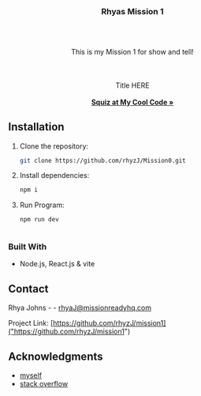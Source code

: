 <br />
<div align="center">
  <a href="https://github.com/rhyzJ/mission1">
  </a>

<h3 align="center">Rhyas Mission 1</h3><br />

##

  <p align="center">
    This is my Mission 1 for show and tell! <br /><br /> 
    <br /><br /> Title HERE
    <br /><br />     <a href=""https://github.com/rhyzJ/mission1""><strong>Squiz at My Cool Code »</strong></a>


  </p>
</div>

## Installation

1. Clone the repository:  
   ```bash
   git clone https://github.com/rhyzJ/Mission0.git

2. Install dependencies:  
   ```bash
   npm i

2. Run Program:  
   ```bash
   npm run dev



### Built With

* Node.js, React.js & vite




<!-- CONTACT -->
## Contact

Rhya Johns -  - rhyaJ@missionreadyhq.com

Project Link: [https://github.com/rhyzJ/mission1]("https://github.com/rhyzJ/mission1")



<!-- ACKNOWLEDGMENTS -->
## Acknowledgments

* [myself]()
* [stack overflow]()
